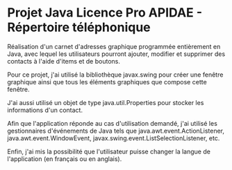 <h1>Projet Java Licence Pro APIDAE - Répertoire téléphonique</h1>

Réalisation d'un carnet d'adresses graphique programmée entièrement en Java, avec lequel les utilisateurs pourront ajouter, modifier et supprimer des contacts à l'aide d'items et de boutons.

Pour ce projet, j'ai utilisé la bibliothèque javax.swing pour créer une fenêtre graphique ainsi que tous les éléments graphiques que compose cette fenêtre.

J'ai aussi utilisé un objet de type java.util.Properties pour stocker les informations d'un contact.

Afin que l'application réponde au cas d'utilisation demandé, j'ai utilisé les gestionnaires d'événements de Java tels que java.awt.event.ActionListener, java.awt.event.WindowEvent, javax.swing.event.ListSelectionListener, etc.

Enfin, j'ai mis la possibilité que l'utilisateur puisse changer la langue de l'application (en français ou en anglais).
